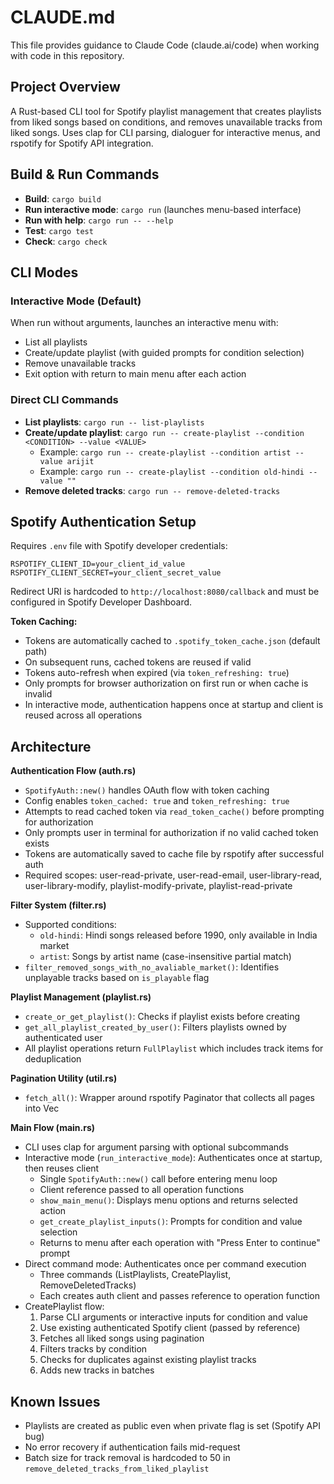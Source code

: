 # CLAUDE.md

This file provides guidance to Claude Code (claude.ai/code) when working with code in this repository.

## Project Overview

A Rust-based CLI tool for Spotify playlist management that creates playlists from liked songs based on conditions, and removes unavailable tracks from liked songs. Uses clap for CLI parsing, dialoguer for interactive menus, and rspotify for Spotify API integration.

## Build & Run Commands

- **Build**: `cargo build`
- **Run interactive mode**: `cargo run` (launches menu-based interface)
- **Run with help**: `cargo run -- --help`
- **Test**: `cargo test`
- **Check**: `cargo check`

## CLI Modes

### Interactive Mode (Default)
When run without arguments, launches an interactive menu with:
- List all playlists
- Create/update playlist (with guided prompts for condition selection)
- Remove unavailable tracks
- Exit option with return to main menu after each action

### Direct CLI Commands
- **List playlists**: `cargo run -- list-playlists`
- **Create/update playlist**: `cargo run -- create-playlist --condition <CONDITION> --value <VALUE>`
  - Example: `cargo run -- create-playlist --condition artist --value arijit`
  - Example: `cargo run -- create-playlist --condition old-hindi --value ""`
- **Remove deleted tracks**: `cargo run -- remove-deleted-tracks`

## Spotify Authentication Setup

Requires `.env` file with Spotify developer credentials:
```
RSPOTIFY_CLIENT_ID=your_client_id_value
RSPOTIFY_CLIENT_SECRET=your_client_secret_value
```

Redirect URI is hardcoded to `http://localhost:8080/callback` and must be configured in Spotify Developer Dashboard.

**Token Caching:**
- Tokens are automatically cached to `.spotify_token_cache.json` (default path)
- On subsequent runs, cached tokens are reused if valid
- Tokens auto-refresh when expired (via `token_refreshing: true`)
- Only prompts for browser authorization on first run or when cache is invalid
- In interactive mode, authentication happens once at startup and client is reused across all operations

## Architecture

**Authentication Flow (auth.rs)**
- `SpotifyAuth::new()` handles OAuth flow with token caching
- Config enables `token_cached: true` and `token_refreshing: true`
- Attempts to read cached token via `read_token_cache()` before prompting for authorization
- Only prompts user in terminal for authorization if no valid cached token exists
- Tokens are automatically saved to cache file by rspotify after successful auth
- Required scopes: user-read-private, user-read-email, user-library-read, user-library-modify, playlist-modify-private, playlist-read-private

**Filter System (filter.rs)**
- Supported conditions:
  - `old-hindi`: Hindi songs released before 1990, only available in India market
  - `artist`: Songs by artist name (case-insensitive partial match)
- `filter_removed_songs_with_no_avaliable_market()`: Identifies unplayable tracks based on `is_playable` flag

**Playlist Management (playlist.rs)**
- `create_or_get_playlist()`: Checks if playlist exists before creating
- `get_all_playlist_created_by_user()`: Filters playlists owned by authenticated user
- All playlist operations return `FullPlaylist` which includes track items for deduplication

**Pagination Utility (util.rs)**
- `fetch_all()`: Wrapper around rspotify Paginator that collects all pages into Vec

**Main Flow (main.rs)**
- CLI uses clap for argument parsing with optional subcommands
- Interactive mode (`run_interactive_mode`): Authenticates once at startup, then reuses client
  - Single `SpotifyAuth::new()` call before entering menu loop
  - Client reference passed to all operation functions
  - `show_main_menu()`: Displays menu options and returns selected action
  - `get_create_playlist_inputs()`: Prompts for condition and value selection
  - Returns to menu after each operation with "Press Enter to continue" prompt
- Direct command mode: Authenticates once per command execution
  - Three commands (ListPlaylists, CreatePlaylist, RemoveDeletedTracks)
  - Each creates auth client and passes reference to operation function
- CreatePlaylist flow:
  1. Parse CLI arguments or interactive inputs for condition and value
  2. Use existing authenticated Spotify client (passed by reference)
  3. Fetches all liked songs using pagination
  4. Filters tracks by condition
  5. Checks for duplicates against existing playlist tracks
  6. Adds new tracks in batches

## Known Issues

- Playlists are created as public even when private flag is set (Spotify API bug)
- No error recovery if authentication fails mid-request
- Batch size for track removal is hardcoded to 50 in `remove_deleted_tracks_from_liked_playlist`
